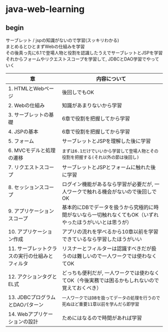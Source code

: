 # java-web-learning

## begin
サーブレット / jspの知識がないので学習(スッキリわかる)  
まとめるとひとまずWebの仕組みを学習  
その後真っ先に6.1で登場人物と役割を認識したうえでサーブレットとJSPを学習  
それからフォームやリクエストスコープを学習して, JDBCとDAO学習でやっていく

|章|内容について|
|---|---|
|1. HTMLとWebページ|後回しでもOK|
|2. Webの仕組み|知識があまりないから学習|
|3. サーブレットの基礎|6章で役割を把握してから学習|
|4. JSPの基本|6章で役割を把握してから学習|
|5. フォーム|サーブレットとJSPを理解した後に学習|
|6. MVCモデルと処理の遷移|`まずは6.1だけでいいから学習して登場人物とその役割を把握する(それ以外の節は後回し)`|
|7. リクエストスコープ|サーブレットとJSPとフォームに触れた後に学習|
|8. セッションスコープ|ログイン機能があるなら学習が必要だが, 一人ワークで触れる機会がないので後回しでOK|
|9. アプリケーションスコープ|基本的にDBでデータを扱うから究極的に時間がないなら一切触れなくてもOK（いずれやったほうがいいとは思うが）|
|10. アプリケーション作成|アプリの流れを学べるから10章以前を学習できているなら学習したほうがいい|
|11. サーブレットクラスの実行の仕組みとフィルタ|リスナーとフィルターは認識すべきだが扱うのは難しいので一人ワークでは使わなくてOK|
|12. アクションタグとEL式|どっちも便利だが, 一人ワークでは使わなくてOK（今後実務では困るかもしれないので覚えておくべき）|
|13. JDBCプログラムとDAOパターン|`一人ワークではDBを扱ってデータの処理を行うので死ぬほど重要11章以前を学んだら即学習`|
|14. Webアプリケーションの設計|ためにはなるので時間があれば学習|
